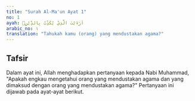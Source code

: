 ```yaml
---
title: "Surah Al-Ma'un Ayat 1"
no: 1
ayah: اَرَءَيْتَ الَّذِيْ يُكَذِّبُ بِالدِّيْنِۗ
arabic_no: ١
translation: "Tahukah kamu (orang) yang mendustakan agama?"
---
```


## Tafsir

Dalam ayat ini, Allah menghadapkan pertanyaan kepada Nabi Muhammad, "Apakah engkau mengetahui orang yang mendustakan agama dan yang dimaksud dengan orang yang mendustakan agama?" Pertanyaan ini dijawab pada ayat-ayat berikut.